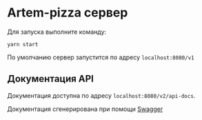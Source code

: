 # Artem-pizza сервер

Для запуска выполните команду:
```
yarn start
```

По умолчанию сервер запустится по адресу `localhost:8080/v1`

## Документация API

Документация доступна по адресу `localhost:8080/v2/api-docs`.

Документация сгенерирована при помощи [Swagger](https://swagger.io/)